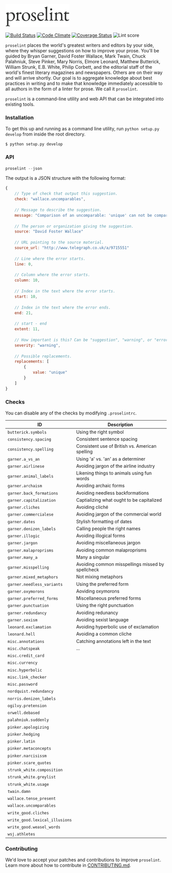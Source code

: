 <img src="logo.png" alt="proselint logo" width="200">

[![Build Status](https://magnum.travis-ci.com/suchow/proselint.svg?token=ygVLzsadbn3UbxEk8GzT&branch=master)](https://magnum.travis-ci.com/suchow/proselint)
[![Code Climate](https://codeclimate.com/repos/5538989ee30ba0793100090f/badges/e10a2fe18a9256d69e2a/gpa.svg)](https://codeclimate.com/repos/5538989ee30ba0793100090f/feed)
[![Coverage Status](https://coveralls.io/repos/suchow/proselint/badge.svg?branch=master&service=github&t=V9yd9l)](https://coveralls.io/github/suchow/proselint?branch=master)
![Lint score](http://img.shields.io/badge/lint_score-98.8-blue.svg)

`proselint` places the world's greatest writers and editors by your side, where they whisper suggestions on how to improve your prose. You'll be guided by Bryan Garner, David Foster Wallace, Mark Twain, Chuck Palahniuk, Steve Pinker, Mary Norris, Elmore Leonard, Matthew Butterick, William Strunk, E.B. White, Philip Corbett, and the editorial staff of the world's finest literary magazines and newspapers. Others are on their way and will arrive shortly. Our goal is to aggregate knowledge about best practices in writing and to make that knowledge immediately accessible to all authors in the form of a linter for prose. We call it `proselint`.

`proselint` is a command-line utility and web API that can be integrated into existing tools.
 
### Installation

To get this up and running as a command line utility, run `python setup.py develop` from inside the root directory.

```
$ python setup.py develop
```

### API

```js
proselint --json
```

The output is a JSON structure with the following format:

```js
{
    // Type of check that output this suggestion.
    check: "wallace.uncomparables",

    // Message to describe the suggestion.
    message: "Comparison of an uncomparable: 'unique' can not be compared.",

    // The person or organization giving the suggestion.
    source: "David Foster Wallace"

    // URL pointing to the source material.
    source_url: "http://www.telegraph.co.uk/a/9715551"

    // Line where the error starts.
    line: 0,

    // Column where the error starts.
    column: 10,

    // Index in the text where the error starts.
    start: 10,

    // Index in the text where the error ends.
    end: 21,

    // start - end
    extent: 11,

    // How important is this? Can be "suggestion", "warning", or "error".
    severity: "warning",

    // Possible replacements.
    replacements: [
        {
            value: "unique"
        }
    ]
}
```

### Checks

You can disable any of the checks by modifying `.proselintrc`.

| ID    | Description     |
| ----- | --------------- |
| `butterick.symbols` | Using the right symbol |
| `consistency.spacing` | Consistent sentence spacing |
| `consistency.spelling` | Consistent use of British vs. American spelling |
| `garner.a_vs_an` | Using 'a' vs. 'an' as a determiner  |
| `garner.airlinese ` | Avoiding jargon of the airline industry |
| `garner.animal_labels` | Likening things to animals using fun words |
| `garner.archaism` | Avoiding archaic forms |
| `garner.back_formations` | Avoiding needless backformations |
| `garner.capitalization` | Captializing what ought to be capitalized |
| `garner.cliches` | Avoiding cliché |
| `garner.commercialese` | Avoiding jargon of the commercial world |
| `garner.dates` | Stylish formatting of dates |
| `garner.denizen_labels` | Calling people the right names |
| `garner.illogic` | Avoiding illogical forms |
| `garner.jargon` | Avoiding miscellaneous jargon |
| `garner.malaproprisms` | Avoiding common malaproprisms |
| `garner.many_a` | Many a singular |
| `garner.misspelling` | Avoiding common misspellings missed by spellcheck |
| `garner.mixed_metaphors` | Not mixing metaphors |
| `garner.needless_variants` | Using the preferred form |
| `garner.oxymorons` | Aoviding oxymorons |
| `garner.preferred_forms` | Miscellaneous preferred forms |
| `garner.punctuation` | Using the right punctuation |
| `garner.redundancy` | Avoiding redunancy |
| `garner.sexism` | Avoiding sexist language |
| `leonard.exclamation` | Avoiding hyperbolic use of exclamation |
| `leonard.hell` | Avoiding a common cliche |
| `misc.annotations` | Catching annotations left in the text |
| `misc.chatspeak` | ... |
| `misc.credit_card` | |
| `misc.currency` | |
| `misc.hyperbolic` | |
| `misc.link_checker` | |
| `misc.password` | |
| `nordquist.redundancy` | |
| `norris.denizen_labels` | |
| `ogilvy.pretension` | |
| `orwell.debased` | |
| `palahniuk.suddenly` | |
| `pinker.apologizing` | |
| `pinker.hedging` | |
| `pinker.latin` | |
| `pinker.metaconcepts` | |
| `pinker.narcisissm` | |
| `pinker.scare_quotes` | |
| `strunk_white.composition` | |
| `strunk_white.greylist` | |
| `strunk_white.usage` | |
| `twain.damn` | |
| `wallace.tense_present` | |
| `wallace.uncomparables` | |
| `write_good.cliches` | |
| `write_good.lexical_illusions` | |
| `write_good.weasel_words` | |
| `wsj.athletes` | |
### Contributing

We'd love to accept your patches and contributions to improve `proselint`. Learn more about how to contribute in [CONTRIBUTING.md](./CONTRIBUTING.md).
